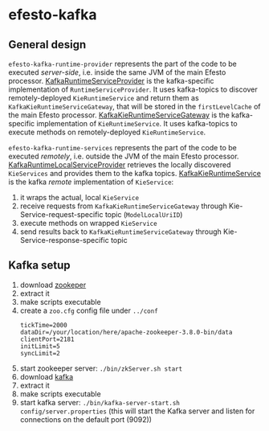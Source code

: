 efesto-kafka
============

General design
--------------

`efesto-kafka-runtime-provider` represents the part of the code to be executed _server-side_, i.e. inside the same JVM of the main Efesto processor.
[KafkaRuntimeServiceProvider](./efesto-kafka-runtime/efesto-kafka-runtime-provider/src/main/java/org/kie/efesto/kafka/runtime/provider/service/KafkaRuntimeServiceProvider.java) is the kafka-specific implementation of `RuntimeServiceProvider`. It uses kafka-topics to discover 
remotely-deployed `KieRuntimeService` and return them as `KafkaKieRuntimeServiceGateway`, that will be stored in the `firstLevelCache` of the main Efesto processor.
[KafkaKieRuntimeServiceGateway](./efesto-kafka-runtime/efesto-kafka-runtime-provider/src/main/java/org/kie/efesto/kafka/runtime/provider/service/KafkaKieRuntimeServiceGateway.java) is the kafka-specific implementation of `KieRuntimeService`. It uses kafka-topics to execute methods on
remotely-deployed `KieRuntimeService`.


`efesto-kafka-runtime-services` represents the part of the code to be executed _remotely_, i.e. outside the JVM of the main Efesto processor.
[KafkaRuntimeLocalServiceProvider](./efesto-kafka-runtime/efesto-kafka-runtime-services/src/main/java/org/kie/efesto/kafka/runtime/services/service/KafkaRuntimeLocalServiceProvider.java) retrieves the locally discovered `KieServices` and provides them to the kafka topics.
[KafkaKieRuntimeService](./efesto-kafka-runtime/efesto-kafka-runtime-services/src/main/java/org/kie/efesto/kafka/runtime/services/service/KafkaKieRuntimeService.java) is the kafka _remote_ implementation of `KieService`:
1. it wraps the actual, local `KieService`
2. receive requests from `KafkaKieRuntimeServiceGateway` through Kie-Service-request-specific topic (`ModelLocalUriID`)
3. execute methods on wrapped `KieService`
4. send results back to `KafkaKieRuntimeServiceGateway` through Kie-Service-response-specific topic




Kafka setup
-----------

1. download [zookeper](https://zookeeper.apache.org/releases.html)
2. extract it
3. make scripts executable
4. create a `zoo.cfg` config file under `../conf`
    ```
   tickTime=2000
   dataDir=/your/location/here/apache-zookeeper-3.8.0-bin/data
   clientPort=2181
   initLimit=5
   syncLimit=2
   ```
5. start zookeeper server: `./bin/zkServer.sh start`   
6. download [kafka](https://kafka.apache.org/downloads)
7. extract it
8. make scripts executable
9. start kafka server: `./bin/kafka-server-start.sh config/server.properties` (this will start the Kafka server and listen for connections on the default port (9092))